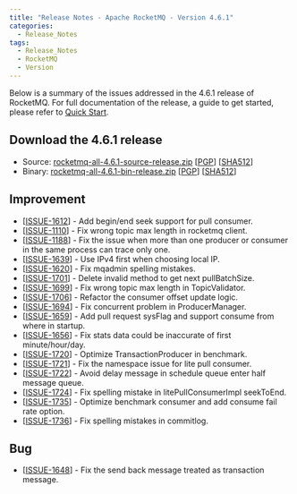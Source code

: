 ```yaml
---
title: "Release Notes - Apache RocketMQ - Version 4.6.1"
categories:
  - Release_Notes
tags:
  - Release_Notes
  - RocketMQ
  - Version
---
```


Below is a summary of the issues addressed in the 4.6.1 release of RocketMQ. For full documentation of the release, a guide to get started, please refer to <a href='/docs/quick-start/'>Quick Start</a>.


<h2> Download the 4.6.1 release</h2>
    
* Source: [rocketmq-all-4.6.1-source-release.zip](https://www.apache.org/dyn/closer.cgi?path=rocketmq/4.6.1/rocketmq-all-4.6.1-source-release.zip) [[PGP](https://www.apache.org/dist/rocketmq/4.6.1/rocketmq-all-4.6.1-source-release.zip.asc)] [[SHA512](https://www.apache.org/dist/rocketmq/4.6.1/rocketmq-all-4.6.1-source-release.zip.sha512)]
* Binary: [rocketmq-all-4.6.1-bin-release.zip](https://www.apache.org/dyn/closer.cgi?path=rocketmq/4.6.1/rocketmq-all-4.6.1-bin-release.zip) [[PGP](https://www.apache.org/dist/rocketmq/4.6.1/rocketmq-all-4.6.1-bin-release.zip.asc)] [[SHA512](https://www.apache.org/dist/rocketmq/4.6.1/rocketmq-all-4.6.1-bin-release.zip.sha512)]


## Improvement
<ul>
<li>[<a href='https://github.com/apache/rocketmq/issues/1612'>ISSUE-1612</a>] -  Add begin/end seek support for pull consumer.
</li>
<li>[<a href='https://github.com/apache/rocketmq/issues/1110'>ISSUE-1110</a>] -  Fix wrong topic max length in rocketmq client.
</li>
<li>[<a href='https://github.com/apache/rocketmq/issues/1188'>ISSUE-1188</a>] -  Fix the issue when more than one producer or consumer in the same process can trace only one.
</li>
<li>[<a href='https://github.com/apache/rocketmq/issues/1639'>ISSUE-1639</a>] -  Use IPv4 first when choosing local IP.
</li>
<li>[<a href='https://github.com/apache/rocketmq/issues/1620'>ISSUE-1620</a>] -  Fix mqadmin spelling mistakes.
</li>
<li>[<a href='https://github.com/apache/rocketmq/issues/1701'>ISSUE-1701</a>] -  Delete invalid method to get next pullBatchSize.
</li>
<li>[<a href='https://github.com/apache/rocketmq/issues/1699'>ISSUE-1699</a>] -  Fix wrong topic max length in TopicValidator.
</li>
<li>[<a href='https://github.com/apache/rocketmq/issues/1706'>ISSUE-1706</a>] -  Refactor the consumer offset update logic.
</li>
<li>[<a href='https://github.com/apache/rocketmq/issues/1694'>ISSUE-1694</a>] -  Fix concurrent problem in ProducerManager.
</li>
<li>[<a href='https://github.com/apache/rocketmq/issues/1659'>ISSUE-1659</a>] -  Add pull request sysFlag and support consume from where in startup.
</li>
<li>[<a href='https://github.com/apache/rocketmq/issues/1656'>ISSUE-1656</a>] -  Fix stats data could be inaccurate of first minute/hour/day.
</li>
<li>[<a href='https://github.com/apache/rocketmq/issues/1720'>ISSUE-1720</a>] -  Optimize TransactionProducer in benchmark.
</li>
<li>[<a href='https://github.com/apache/rocketmq/issues/1721'>ISSUE-1721</a>] -  Fix the namespace issue for lite pull consumer.
</li>
<li>[<a href='https://github.com/apache/rocketmq/issues/1722'>ISSUE-1722</a>] -  Avoid delay message in schedule queue enter half message queue.
</li>
<li>[<a href='https://github.com/apache/rocketmq/issues/1724'>ISSUE-1724</a>] -  Fix spelling mistake in litePullConsumerImpl seekToEnd.
</li>
<li>[<a href='https://github.com/apache/rocketmq/issues/1735'>ISSUE-1735</a>] -  Optimize benchmark consumer and add consume fail rate option.
</li>
<li>[<a href='https://github.com/apache/rocketmq/issues/1736'>ISSUE-1736</a>] -  Fix spelling mistakes in commitlog.
</li>

</ul>

## Bug
<ul>
<li>[<a href='https://github.com/apache/rocketmq/issues/1648'>ISSUE-1648</a>] -  Fix the send back message treated as transaction message. 
</li>
</ul>
                                        
            


